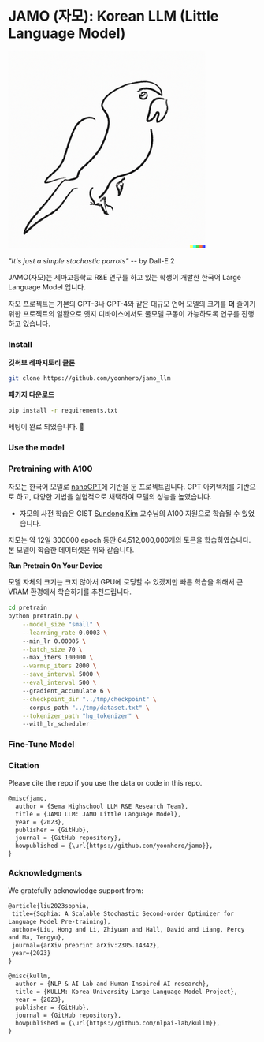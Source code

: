# JAMO (자모): Korean LLM (Little Language Model) 

<img src="./assets/parrot.png" style="max-width:400px;align-items: center;">

*"It's just a simple stochastic parrots"* -- by Dall-E 2

JAMO(자모)는 세마고등학교 R&E 연구를 하고 있는 학생이 개발한 한국어 Large Language Model 입니다.

자모 프로젝트는 기본의 GPT-3나 GPT-4와 같은 대규모 언어 모델의 크기를 **더** 줄이기 위한 프로젝트의 일환으로 엣지 디바이스에서도 풀모델 구동이 가능하도록 연구를 진행하고 있습니다. 


### Install

**깃허브 레파지토리 클론**

```bash
git clone https://github.com/yoonhero/jamo_llm
```

**패키지 다운로드**

```bash
pip install -r requirements.txt
```

세팅이 완료 되었습니다. 🎉


### Use the model


### Pretraining with A100

자모는 한국어 모델로 [nanoGPT](https://github.com/karpathy/nanoGPT)에 기반을 둔 프로젝트입니다. 
GPT 아키텍처를 기반으로 하고, 다양한 기법을 실험적으로 채택하여 모델의 성능을 높였습니다. 

- 자모의 사전 학습은 GIST [Sundong Kim](https://sundong.kim/) 교수님의 A100 지원으로 학습될 수 있었습니다.

자모는 약 12일 300000 epoch 동안 64,512,000,000개의 토큰을 학습하였습니다. 
본 모델이 학습한 데이터셋은 위와 같습니다. 



**Run Pretrain On Your Device**

모델 자체의 크기는 크지 않아서 GPU에 로딩할 수 있겠지만 빠른 학습을 위해서 큰 VRAM 환경에서 학습하기를 추천드립니다.

```bash
cd pretrain
python pretrain.py \
    --model_size "small" \
	--learning_rate 0.0003 \ 
	--min_lr 0.00005 \
	--batch_size 70 \ 
	--max_iters 100000 \
	--warmup_iters 2000 \
	--save_interval 5000 \
	--eval_interval 500 \ 
	--gradient_accumulate 6 \
	--checkpoint_dir "../tmp/checkpoint" \ 
	--corpus_path "../tmp/dataset.txt" \
	--tokenizer_path "hg_tokenizer" \       
	--with_lr_scheduler 
```


### Fine-Tune Model



### Citation

Please cite the repo if you use the data or code in this repo.

```
@misc{jamo,
  author = {Sema Highschool LLM R&E Research Team},
  title = {JAMO LLM: JAMO Little Language Model},
  year = {2023},
  publisher = {GitHub},
  journal = {GitHub repository},
  howpublished = {\url{https://github.com/yoonhero/jamo}},
}
```

### Acknowledgments

We gratefully acknowledge support from:

```
@article{liu2023sophia,
 title={Sophia: A Scalable Stochastic Second-order Optimizer for Language Model Pre-training},
 author={Liu, Hong and Li, Zhiyuan and Hall, David and Liang, Percy and Ma, Tengyu},
 journal={arXiv preprint arXiv:2305.14342},
 year={2023}
}
```

```
@misc{kullm,
  author = {NLP & AI Lab and Human-Inspired AI research},
  title = {KULLM: Korea University Large Language Model Project},
  year = {2023},
  publisher = {GitHub},
  journal = {GitHub repository},
  howpublished = {\url{https://github.com/nlpai-lab/kullm}},
}
```
